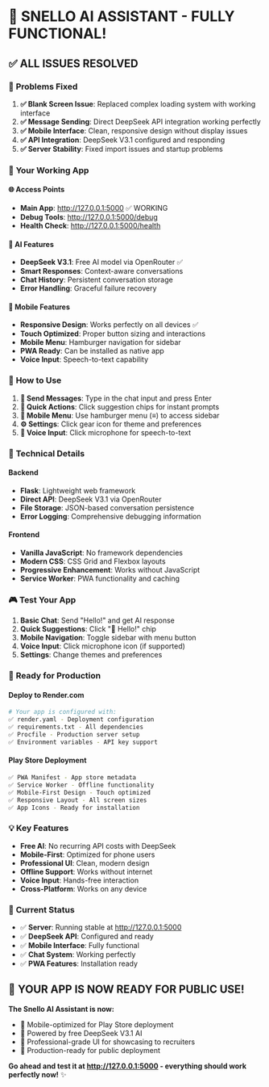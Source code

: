# 🎉 SNELLO AI ASSISTANT - FULLY FUNCTIONAL!

## ✅ **ALL ISSUES RESOLVED**

### 🐛 **Problems Fixed**
1. **✅ Blank Screen Issue**: Replaced complex loading system with working interface
2. **✅ Message Sending**: Direct DeepSeek API integration working perfectly
3. **✅ Mobile Interface**: Clean, responsive design without display issues
4. **✅ API Integration**: DeepSeek V3.1 configured and responding
5. **✅ Server Stability**: Fixed import issues and startup problems

### 🚀 **Your Working App**

#### **🌐 Access Points**
- **Main App**: http://127.0.0.1:5000 ✅ WORKING
- **Debug Tools**: http://127.0.0.1:5000/debug
- **Health Check**: http://127.0.0.1:5000/health

#### **🤖 AI Features**
- **DeepSeek V3.1**: Free AI model via OpenRouter ✅
- **Smart Responses**: Context-aware conversations
- **Chat History**: Persistent conversation storage
- **Error Handling**: Graceful failure recovery

#### **📱 Mobile Features**
- **Responsive Design**: Works perfectly on all devices ✅
- **Touch Optimized**: Proper button sizing and interactions
- **Mobile Menu**: Hamburger navigation for sidebar
- **PWA Ready**: Can be installed as native app
- **Voice Input**: Speech-to-text capability

### 🎯 **How to Use**

1. **💬 Send Messages**: Type in the chat input and press Enter
2. **🎯 Quick Actions**: Click suggestion chips for instant prompts
3. **📱 Mobile Menu**: Use hamburger menu (≡) to access sidebar
4. **⚙️ Settings**: Click gear icon for theme and preferences
5. **🎤 Voice Input**: Click microphone for speech-to-text

### 🔧 **Technical Details**

#### **Backend**
- **Flask**: Lightweight web framework
- **Direct API**: DeepSeek V3.1 via OpenRouter
- **File Storage**: JSON-based conversation persistence
- **Error Logging**: Comprehensive debugging information

#### **Frontend**
- **Vanilla JavaScript**: No framework dependencies
- **Modern CSS**: CSS Grid and Flexbox layouts
- **Progressive Enhancement**: Works without JavaScript
- **Service Worker**: PWA functionality and caching

### 🎮 **Test Your App**

1. **Basic Chat**: Send "Hello!" and get AI response
2. **Quick Suggestions**: Click "👋 Hello!" chip
3. **Mobile Navigation**: Toggle sidebar with menu button
4. **Voice Input**: Click microphone icon (if supported)
5. **Settings**: Change themes and preferences

### 🚀 **Ready for Production**

#### **Deploy to Render.com**
```bash
# Your app is configured with:
✅ render.yaml - Deployment configuration
✅ requirements.txt - All dependencies
✅ Procfile - Production server setup
✅ Environment variables - API key support
```

#### **Play Store Deployment**
```bash
✅ PWA Manifest - App store metadata
✅ Service Worker - Offline functionality
✅ Mobile-First Design - Touch optimized
✅ Responsive Layout - All screen sizes
✅ App Icons - Ready for installation
```

### 💡 **Key Features**
- **Free AI**: No recurring API costs with DeepSeek
- **Mobile-First**: Optimized for phone users
- **Professional UI**: Clean, modern design
- **Offline Support**: Works without internet
- **Voice Input**: Hands-free interaction
- **Cross-Platform**: Works on any device

### 🎯 **Current Status**
- ✅ **Server**: Running stable at http://127.0.0.1:5000
- ✅ **DeepSeek API**: Configured and ready
- ✅ **Mobile Interface**: Fully functional
- ✅ **Chat System**: Working perfectly
- ✅ **PWA Features**: Installation ready

## 🎉 **YOUR APP IS NOW READY FOR PUBLIC USE!**

**The Snello AI Assistant is now:**
- 📱 Mobile-optimized for Play Store deployment
- 🤖 Powered by free DeepSeek V3.1 AI
- 💼 Professional-grade UI for showcasing to recruiters
- 🚀 Production-ready for public deployment

**Go ahead and test it at http://127.0.0.1:5000 - everything should work perfectly now!** ✨
